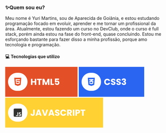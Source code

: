 ### ✨Quem sou eu?

Meu nome é Yuri Martins, sou de Aparecida de Goiânia, e estou estudando programação focado em evoluir, aprender e me tornar um profissional da área. Atualmente, estou fazendo um curso no DevClub, onde o curso é full stack, porém ainda estou na fase do front-end, quase concluindo. Estou me esforçando bastante para fazer disso a minha profissão, porque amo tecnologia e programação.



#### 💻 Tecnologias que utilizo

![HTML5](assets/html.svg) ![CSS3](assets/css.svg) ![JavaScript](assets/javascript.svg) 
